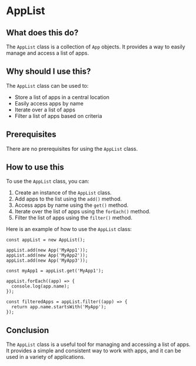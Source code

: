 
  
   # **AppList**

## What does this do?

The `AppList` class is a collection of `App` objects. It provides a way to easily manage and access a list of apps.

## Why should I use this?

The `AppList` class can be used to:

* Store a list of apps in a central location
* Easily access apps by name
* Iterate over a list of apps
* Filter a list of apps based on criteria

## Prerequisites

There are no prerequisites for using the `AppList` class.

## How to use this

To use the `AppList` class, you can:

1. Create an instance of the `AppList` class.
2. Add apps to the list using the `add()` method.
3. Access apps by name using the `get()` method.
4. Iterate over the list of apps using the `forEach()` method.
5. Filter the list of apps using the `filter()` method.

Here is an example of how to use the `AppList` class:

```
const appList = new AppList();

appList.add(new App('MyApp1'));
appList.add(new App('MyApp2'));
appList.add(new App('MyApp3'));

const myApp1 = appList.get('MyApp1');

appList.forEach((app) => {
  console.log(app.name);
});

const filteredApps = appList.filter((app) => {
  return app.name.startsWith('MyApp');
});
```

## Conclusion

The `AppList` class is a useful tool for managing and accessing a list of apps. It provides a simple and consistent way to work with apps, and it can be used in a variety of applications.
  
  